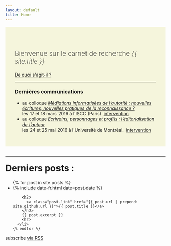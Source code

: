 ```yaml
---
layout: default
title: Home
---
```


<div style="padding: 50px 30px 30px 30px; background-color:beige; margin-bottom:30px">
  <p style="font-size:1.5em; font-weight:200"> Bienvenue sur le carnet de recherche <em>{{ site.title }}</em></p>
  <a class="btn btn-default btn-sm" href="{{ site.github.url }}/about" title="About">
    <i class="fa fa-arrow-right"></i> De quoi s'agit-il ?
  </a>
<hr/>
<h3 style="margin-top:20px">Dernières communications</h3>
  <ul class="fa-ul">
    <li><i class="fa-li fa fa-arrow-right"></i>au colloque <a href="http://www.iscc.cnrs.fr/spip.php?article2078" target="_blank" title="Colloque MIAu"><em>Médiations informatisées de l’autorité : nouvelles écritures, nouvelles pratiques de la reconnaissance ?</em></a><br>les 17 et 18 mars 2016 à l'ISCC (Paris)&nbsp;
    <a class="btn btn-default btn-sm" href="{{ site.github.url }}/2016/03/16/intervention-au-colloque-mediations-informatisees-de-l-autorite.html">
      <i class="fa fa-arrow-right"></i> intervention
    </a></li>
    <li><i class="fa-li fa fa-arrow-right"></i>au colloque <a href="http://colloque2016.ecrituresnumeriques.ca/" target="_blank"><em>Écrivains, personnages et profils : l’éditorialisation de l’auteur</em></a><br>les 24 et 25 mai 2016 à l'Université de Montréal.&nbsp;
    <a class="btn btn-default btn-sm" href="{{ site.github.url }}/2016/05/24/intervention-au-colloque-editorialisation-de-l-auteur.html">
      <i class="fa fa-arrow-right"></i> intervention
    </a></li>
  </ul>

</div>
<hr>
<div class="home">

  <h1 class="page-heading" style="margin-top:20px">Derniers posts :</h1>

  <ul class="post-list">
    {% for post in site.posts %}
      <li>
        <span class="post-meta">{% include date-fr.html date=post.date %}</span>

        <h2>
          <a class="post-link" href="{{ post.url | prepend: site.github.url }}">{{ post.title }}</a>
        </h2>
        {{ post.excerpt }}
        <hr>
      </li>
    {% endfor %}
  </ul>

  <p class="rss-subscribe">subscribe <a href="{{ "/feed.xml" | prepend: site.github.url }}">via RSS</a></p>

</div>
